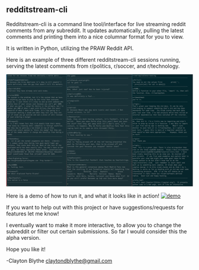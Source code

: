 
## redditstream-cli 

Redditstream-cli is a command line tool/interface for live streaming reddit comments from any subreddit. It updates automatically, pulling the latest comments and printing them into a nice columnar format for you to view. 

It is written in Python, utilizing the PRAW Reddit API.

Here is an example of three different redditstream-cli sessions running, serving the latest comments from r/politics, r/soccer, and r/technology. 

![Alt Test](https://github.com/claytonblythe/redditstream-cli/blob/master/figures/screenshot.png)

Here is a demo of how to run it, and what it looks like in action! 
[![demo](https://asciinema.org/a/JZhJWeNvq1bTI8tG4VbaYPfJS.png)](https://asciinema.org/a/JZhJWeNvq1bTI8tG4VbaYPfJS?autoplay=1) 


If you want to help out with this project or have suggestions/requests for features let me know!

I eventually want to make it more interactive, to allow you to change the subreddit or filter out certain submissions. So far I would consider this the alpha version. 

Hope you like it!
 
-Clayton Blythe
claytondblythe@gmail.com
